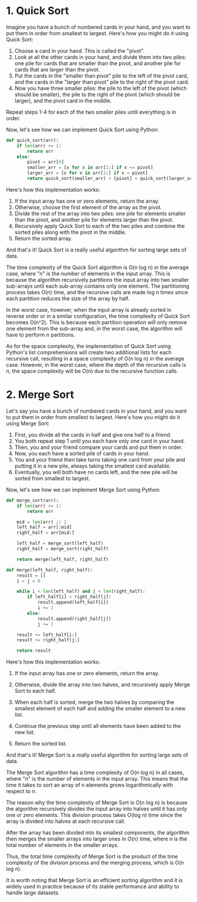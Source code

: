 # 1. Quick Sort
Imagine you have a bunch of numbered cards in your hand, and you want to put them in order from smallest to largest. Here's how you might do it using Quick Sort:

1. Choose a card in your hand. This is called the "pivot".
2. Look at all the other cards in your hand, and divide them into two piles: one pile for cards that are smaller than the pivot, and another pile for cards that are larger than the pivot.
3. Put the cards in the "smaller than pivot" pile to the left of the pivot card, and the cards in the "larger than pivot" pile to the right of the pivot card.
4. Now you have three smaller piles: the pile to the left of the pivot (which should be smaller), the pile to the right of the pivot (which should be larger), and the pivot card in the middle.

Repeat steps 1-4 for each of the two smaller piles until everything is in order.

Now, let's see how we can implement Quick Sort using Python:

```python
def quick_sort(arr):
    if len(arr) <= 1:
        return arr
    else:
        pivot = arr[0]
        smaller_arr = [x for x in arr[1:] if x <= pivot]
        larger_arr = [x for x in arr[1:] if x > pivot]
        return quick_sort(smaller_arr) + [pivot] + quick_sort(larger_arr)
```
Here's how this implementation works:

1. If the input array has one or zero elements, return the array.
2. Otherwise, choose the first element of the array as the pivot.
3. Divide the rest of the array into two piles: one pile for elements smaller than the pivot, and another pile for elements larger than the pivot.
4. Recursively apply Quick Sort to each of the two piles and combine the sorted piles along with the pivot in the middle.
5. Return the sorted array.

And that's it! Quick Sort is a really useful algorithm for sorting large sets of data.

The time complexity of the Quick Sort algorithm is O(n log n) in the average case, where "n" is the number of elements in the input array. This is because the algorithm recursively partitions the input array into two smaller sub-arrays until each sub-array contains only one element. The partitioning process takes O(n) time, and the recursive calls are made log n times since each partition reduces the size of the array by half.

In the worst case, however, when the input array is already sorted in reverse order or in a similar configuration, the time complexity of Quick Sort becomes O(n^2). This is because each partition operation will only remove one element from the sub-array and, in the worst case, the algorithm will have to perform n partitions.

As for the space complexity, the implementation of Quick Sort using Python's list comprehensions will create two additional lists for each recursive call, resulting in a space complexity of O(n log n) in the average case. However, in the worst case, where the depth of the recursive calls is n, the space complexity will be O(n) due to the recursive function calls.

# 2. Merge Sort
Let's say you have a bunch of numbered cards in your hand, and you want to put them in order from smallest to largest. Here's how you might do it using Merge Sort:

1. First, you divide all the cards in half and give one half to a friend.
2. You both repeat step 1 until you each have only one card in your hand.
3. Then, you and your friend compare your cards and put them in order.
4. Now, you each have a sorted pile of cards in your hand.
5. You and your friend then take turns taking one card from your pile and putting it in a new pile, always taking the smallest card available.
6. Eventually, you will both have no cards left, and the new pile will be sorted from smallest to largest.

Now, let's see how we can implement Merge Sort using Python:

```python
def merge_sort(arr):
    if len(arr) <= 1:
        return arr

    mid = len(arr) // 2
    left_half = arr[:mid]
    right_half = arr[mid:]

    left_half = merge_sort(left_half)
    right_half = merge_sort(right_half)

    return merge(left_half, right_half)

def merge(left_half, right_half):
    result = []
    i = j = 0

    while i < len(left_half) and j < len(right_half):
        if left_half[i] < right_half[j]:
            result.append(left_half[i])
            i += 1
        else:
            result.append(right_half[j])
            j += 1

    result += left_half[i:]
    result += right_half[j:]

    return result
```
Here's how this implementation works:

1. If the input array has one or zero elements, return the array.

2. Otherwise, divide the array into two halves, and recursively apply Merge Sort to each half.
3. When each half is sorted, merge the two halves by comparing the smallest element of each half and adding the smaller element to a new list.
4. Continue the previous step until all elements have been added to the new list.
5. Return the sorted list.

And that's it! Merge Sort is a really useful algorithm for sorting large sets of data.

The Merge Sort algorithm has a time complexity of O(n log n) in all cases, where "n" is the number of elements in the input array. This means that the time it takes to sort an array of n elements grows logarithmically with respect to n.

The reason why the time complexity of Merge Sort is O(n log n) is because the algorithm recursively divides the input array into halves until it has only one or zero elements. This division process takes O(log n) time since the array is divided into halves at each recursive call.

After the array has been divided into its smallest components, the algorithm then merges the smaller arrays into larger ones in O(n) time, where n is the total number of elements in the smaller arrays.

Thus, the total time complexity of Merge Sort is the product of the time complexity of the division process and the merging process, which is O(n log n).

It is worth noting that Merge Sort is an efficient sorting algorithm and it is widely used in practice because of its stable performance and ability to handle large datasets.
